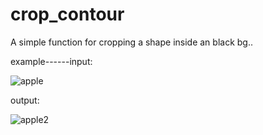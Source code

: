 # crop_contour
A simple function for cropping a shape inside an black bg..

example------input:

![apple](https://user-images.githubusercontent.com/98440635/156932613-a2578493-4776-476f-84bf-fa0130ed9a82.png)

output:

![apple2](https://user-images.githubusercontent.com/98440635/156932618-0cf7bc68-0527-42a8-98c4-73796bfd6d8a.png)
